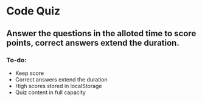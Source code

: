 # Code Quiz

## Answer the questions in the alloted time to score points, correct answers extend the duration.

### To-do:
- Keep score
- Correct answers extend the duration
- High scores stored in localStorage
- Quiz content in full capacity
